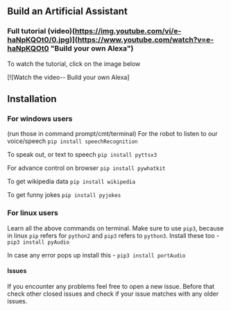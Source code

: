## Build an Artificial Assistant

### Full tutorial (video)(https://img.youtube.com/vi/e-haNpKQOt0/0.jpg)](https://www.youtube.com/watch?v=e-haNpKQOt0 "Build your own Alexa")

To watch the tutorial, click on the image below

[![Watch the video-- Build your own Alexa]
## Installation
### For windows users
(run those in command prompt/cmt/terminal)
For the robot to listen to our voice/speech
`pip install speechRecognition`

To speak out, or text to speech
`pip install pyttsx3`

For advance control on browser
`pip install pywhatkit`

To get wikipedia data
`pip install wikipedia`

To get funny jokes
`pip install pyjokes`

### For linux users
Learn all the above commands on terminal. Make sure to use `pip3`, because in linux `pip` refers for `python2` and `pip3` refers to `python3`.
Install these too - 
`pip3 install pyAudio`

In case any error pops up install this -
`pip3 install portAudio`

#### Issues
If you encounter any problems feel free to open a new issue. Before that check other closed issues and check if your issue matches with any older issues.

